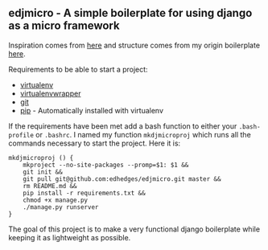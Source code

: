 ## edjmicro - A simple boilerplate for using django as a micro framework ##

Inspiration comes from [here](http://softwaremaniacs.org/blog/2011/01/07/django-micro-framework/en/) and structure comes from my origin boilerplate [here](https://github.com/edhedges/eds-djangoplate).

Requirements to be able to start a project:

* [virtualenv](http://www.virtualenv.org/en/latest/index.html) 
* [virtualenvwrapper](http://www.doughellmann.com/projects/virtualenvwrapper/)
* [git](http://git-scm.com/)
* [pip](http://www.pip-installer.org/en/latest/index.html) - Automatically installed with virtualenv

If the requirements have been met add a bash function to either your `.bash-profile` or `.bashrc`. I named my function `mkdjmicroproj` which runs all the commands necessary to start the project. Here it is:

	mkdjmicroproj () {
		mkproject --no-site-packages --promp=$1: $1 &&
		git init &&
		git pull git@github.com:edhedges/edjmicro.git master &&
		rm README.md &&
		pip install -r requirements.txt &&
		chmod +x manage.py
		./manage.py runserver
	}

The goal of this project is to make a very functional django boilerplate while keeping it as lightweight as possible.
